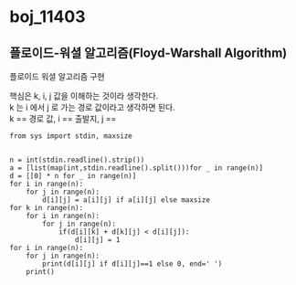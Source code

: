 # boj_11403
## 플로이드-워셜 알고리즘(Floyd-Warshall Algorithm)

플로이드 워셜 알고리즘 구현</br>

핵심은 k, i, j 값을 이해하는 것이라 생각한다. </br>
k 는 i 에서 j 로 가는 경로 값이라고 생각하면 된다.</br>
k == 경로 값, i == 출발지, j == 

```python3
from sys import stdin, maxsize


n = int(stdin.readline().strip())
a = [list(map(int,stdin.readline().split()))for _ in range(n)]
d = [[0] * n for _ in range(n)]
for i in range(n):
    for j in range(n):
        d[i][j] = a[i][j] if a[i][j] else maxsize
for k in range(n):
    for i in range(n):
        for j in range(n):
            if(d[i][k] + d[k][j] < d[i][j]):
                d[i][j] = 1
for i in range(n):
    for j in range(n):
        print(d[i][j] if d[i][j]==1 else 0, end=' ')
    print()
```
